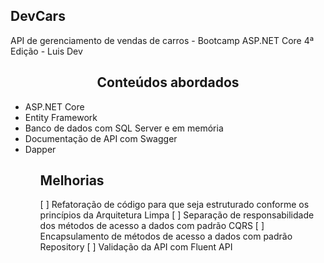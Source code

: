 ## DevCars
API de gerenciamento de vendas de carros - Bootcamp ASP.NET Core 4ª Edição - Luis Dev

<h2 align="center">Conteúdos abordados</h2>
<ul>
  <li>ASP.NET Core</li>
  <li>Entity Framework</li>
  <li>Banco de dados com SQL Server e em memória</li>
  <li>Documentação de API com Swagger</li>
  <li>Dapper</li>
<ul>
  
## Melhorias
[ ] Refatoração de código para que seja estruturado conforme os princípios da Arquitetura Limpa
[ ] Separação de responsabilidade dos métodos de acesso a dados com padrão CQRS
[ ] Encapsulamento de métodos de acesso a dados com padrão Repository
[ ] Validação da API com Fluent API

